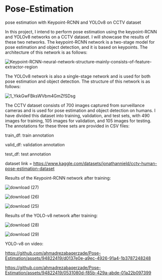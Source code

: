 # Pose-Estimation
pose estimation with Keypoint-RCNN and YOLOv8 on CCTV dataset

In this project, I intend to perform pose estimation using the keypoint-RCNN and YOLOv8 networks on a CCTV dataset. I will showcase the results of these two networks. The keypoint-RCNN network is a two-stage model for pose estimation and object detection, and it is based on keypoints. The architecture of this network is as follows:

![Keypoint-RCNN-neural-network-structure-mainly-consists-of-feature-extractor-region](https://github.com/ahmadrezabaqerzade/Pose-Estimation/assets/94822419/ed05898c-1c33-44a9-9e13-d0143a25bc3f)

The YOLOv8 network is also a single-stage network and is used for both pose estimation and object detection. The structure of this network is as follows:


![1_YkkGwFBksWVbm4GmZfSDsg](https://github.com/ahmadrezabaqerzade/Pose-Estimation/assets/94822419/69d26aa3-198e-4093-a99a-c5d07d0d556b)

The CCTV dataset consists of 700 images captured from surveillance cameras and is used for pose estimation and object detection on humans. I have divided this dataset into training, validation, and test sets, with 490 images for training, 105 images for validation, and 105 images for testing. The annotations for these three sets are provided in CSV files:

train_df: train annotation 

valid_df: validation annotation 

test_df: test annotation 

dataset link = <https://www.kaggle.com/datasets/jonathannield/cctv-human-pose-estimation-dataset>

Results of the Keypoint-RCNN network after training:

![download (27)](https://github.com/ahmadrezabaqerzade/Pose-Estimation/assets/94822419/dcc84624-316d-4de0-b2b5-9f949a5bdefb)

![download (26)](https://github.com/ahmadrezabaqerzade/Pose-Estimation/assets/94822419/ada37cc7-6223-470a-b235-4142e63712f3)

![download (25)](https://github.com/ahmadrezabaqerzade/Pose-Estimation/assets/94822419/dcfce5a4-34f4-4ee9-a91b-845118947db7)

Results of the YOLO-v8 network after training:

![download (28)](https://github.com/ahmadrezabaqerzade/Pose-Estimation/assets/94822419/228664dc-00cd-4595-9f97-66fa742914d3)

![download (29)](https://github.com/ahmadrezabaqerzade/Pose-Estimation/assets/94822419/bf45630e-56ac-46b5-8ee5-578b33dc7d3a)

YOLO-v8 on video:

https://github.com/ahmadrezabaqerzade/Pose-Estimation/assets/94822419/d0137e0e-a9ec-4926-91a4-1b3787248248


https://github.com/ahmadrezabaqerzade/Pose-Estimation/assets/94822419/0531080d-f85b-429a-abde-01a22b097399






